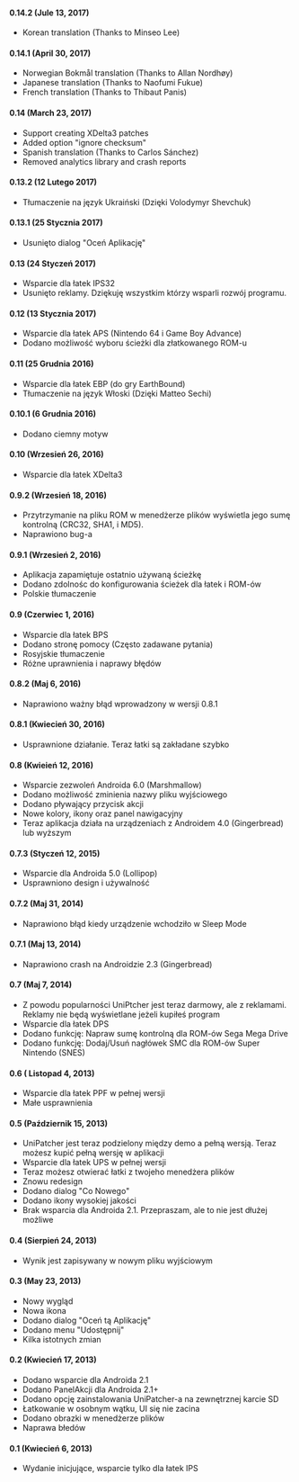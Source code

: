 #### 0.14.2 (Jule 13, 2017)
- Korean translation (Thanks to Minseo Lee)

#### 0.14.1 (April 30, 2017)
- Norwegian Bokmål translation (Thanks to Allan Nordhøy)
- Japanese translation (Thanks to Naofumi Fukue)
- French translation (Thanks to Thibaut Panis)

#### 0.14 (March 23, 2017)

- Support creating XDelta3 patches
- Added option "ignore checksum"
- Spanish translation (Thanks to Carlos Sánchez)
- Removed analytics library and crash reports

#### 0.13.2 (12 Lutego 2017)

- Tłumaczenie na język Ukraiński (Dzięki Volodymyr Shevchuk)

#### 0.13.1 (25 Stycznia 2017)

- Usunięto dialog "Oceń Aplikację"

#### 0.13 (24 Styczeń 2017)

- Wsparcie dla łatek IPS32
- Usunięto reklamy. Dziękuję wszystkim którzy wsparli rozwój programu.

#### 0.12 (13 Stycznia 2017)

- Wsparcie dla łatek APS (Nintendo 64 i Game Boy Advance)
- Dodano możliwość wyboru ścieżki dla złatkowanego ROM-u

#### 0.11 (25 Grudnia 2016)

- Wsparcie dla łatek EBP (do gry EarthBound)
- Tłumaczenie na język Włoski (Dzięki Matteo Sechi) 

#### 0.10.1 (6 Grudnia 2016)

- Dodano ciemny motyw

#### 0.10 (Wrzesień 26, 2016)

- Wsparcie dla łatek XDelta3

#### 0.9.2 (Wrzesień 18, 2016)

- Przytrzymanie na pliku ROM w menedżerze plików wyświetla jego sumę kontrolną (CRC32, SHA1, i MD5).
- Naprawiono bug-a

#### 0.9.1 (Wrzesień 2, 2016)

- Aplikacja zapamiętuje ostatnio używaną ścieżkę
- Dodano zdolnośc do konfigurowania ścieżek dla łatek i ROM-ów
- Polskie tłumaczenie

#### 0.9 (Czerwiec 1, 2016)

- Wsparcie dla łatek BPS
- Dodano stronę pomocy (Często zadawane pytania)
- Rosyjskie tłumaczenie
- Różne uprawnienia i naprawy błędów

#### 0.8.2 (Maj 6, 2016)

- Naprawiono ważny błąd wprowadzony w wersji 0.8.1

#### 0.8.1 (Kwiecień 30, 2016)

- Usprawnione działanie. Teraz łatki są zakładane szybko

#### 0.8 (Kwieień 12, 2016)

- Wsparcie zezwoleń Androida 6.0 (Marshmallow)
- Dodano możliwość zminienia nazwy pliku wyjściowego
- Dodano pływający przycisk akcji
- Nowe kolory, ikony oraz panel nawigacyjny
- Teraz aplikacja działa na urządzeniach z Androidem 4.0 (Gingerbread) lub wyższym

#### 0.7.3 (Styczeń 12, 2015)

- Wsparcie dla Androida 5.0 (Lollipop)
- Usprawniono design i używalność

#### 0.7.2 (Maj 31, 2014)

- Naprawiono błąd kiedy urządzenie wchodziło w Sleep Mode

#### 0.7.1 (Maj 13, 2014)

- Naprawiono crash na Androidzie 2.3 (Gingerbread)

#### 0.7 (Maj 7, 2014)

- Z powodu popularności UniPtcher jest teraz darmowy, ale z reklamami. Reklamy nie będą wyświetlane jeżeli kupiłeś program
- Wsparcie dla łatek DPS
- Dodano funkcję: Napraw sumę kontrolną dla ROM-ów Sega Mega Drive
- Dodano funkcję: Dodaj/Usuń nagłówek SMC dla ROM-ów Super Nintendo (SNES)

#### 0.6 ( Listopad 4, 2013)

- Wsparcie dla łatek PPF w pełnej wersji
- Małe usprawnienia

#### 0.5 (Październik 15, 2013)

- UniPatcher jest teraz podzielony między demo a pełną wersją. Teraz możesz kupić pełną wersję w aplikacji
- Wsparcie dla łatek UPS w pełnej wersji
- Teraz możesz otwierać łatki z twojeho menedżera plików
- Znowu redesign
- Dodano dialog "Co Nowego"
- Dodano ikony wysokiej jakości
- Brak wsparcia dla Androida 2.1. Przepraszam, ale to nie jest dłużej możliwe

#### 0.4 (Sierpień 24, 2013)

- Wynik jest zapisywany w nowym pliku wyjściowym

#### 0.3 (May 23, 2013)

- Nowy wygląd
- Nowa ikona
- Dodano dialog "Oceń tą Aplikację"
- Dodano menu "Udostępnij"
- Kilka istotnych zmian

#### 0.2 (Kwiecień 17, 2013)

- Dodano wsparcie dla Androida 2.1
- Dodano PanelAkcji dla Androida 2.1+
- Dodano opcję zainstalowania UniPatcher-a na zewnętrznej karcie SD
- Łatkowanie w osobnym wątku, UI się nie zacina
- Dodano obrazki w menedżerze plików
- Naprawa błedów

#### 0.1 (Kwiecień 6, 2013)

- Wydanie inicjujące, wsparcie tylko dla łatek IPS